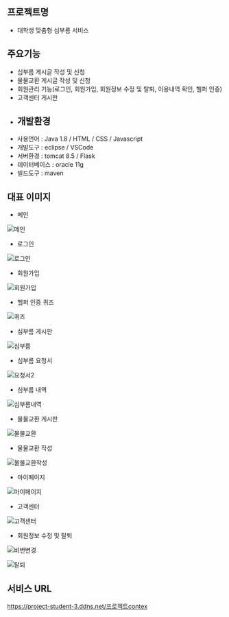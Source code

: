 ## 프로젝트명
- 대학생 맞춤형 심부름 서비스
## 주요기능
- 심부름 게시글 작성 및 신청
- 물물교환 게시글 작성 및 신청
- 회원관리 기능(로그인, 회원가입, 회원정보 수정 및 탈퇴, 이용내역 확인, 헬퍼 인증)
- 고객센터 게시판
- ## 개발환경
- 사용언어 : Java 1.8 / HTML / CSS / Javascript
- 개발도구 : eclipse / VSCode
- 서버환경 : tomcat 8.5 / Flask
- 데이터베이스 : oracle 11g
- 빌드도구 : maven
## 대표 이미지
- 메인

![메인](https://user-images.githubusercontent.com/99272241/158026476-e98d6301-19a4-4ec6-877b-6c032d42e908.png)

- 로그인

![로그인](https://user-images.githubusercontent.com/99272241/158026487-c0061c5e-338d-47bb-bb0b-ba41996f38e7.png)

- 회원가입

![회원가입](https://user-images.githubusercontent.com/99272241/158026493-d5e3ad0b-caa9-42b4-97d6-18cce0ac59fa.png)

- 헬퍼 인증 퀴즈

![퀴즈](https://user-images.githubusercontent.com/99272241/158026497-d4c2d987-3f26-4d76-b68c-381c0c2c2380.png)

- 심부름 게시판

![심부름](https://user-images.githubusercontent.com/99272241/158026861-6aab9712-1619-48f3-bfec-cb0996d26fe4.png)

- 심부름 요청서

![요청서2](https://user-images.githubusercontent.com/99272241/158027022-e1ee12b9-c2b2-4afc-b252-38f319710e04.png)


- 심부름 내역

![심부름내역](https://user-images.githubusercontent.com/99272241/158026592-80ecdd12-dbe2-4780-8b22-46edf3b1aaac.png)

- 물물교환 게시판

![물물교환](https://user-images.githubusercontent.com/99272241/158026597-7a1b284a-ee40-4542-8766-a3ca5a09fa98.png)

- 물물교환 작성

![물물교환작성](https://user-images.githubusercontent.com/99272241/158026602-5cf129d6-11ae-44c6-9427-5a1e8f479b20.png)

- 마이페이지


![마이페이지](https://user-images.githubusercontent.com/99272241/158026607-8eb97da4-1bd9-42b4-a27e-bee412212f4a.png)

- 고객센터

![고객센터](https://user-images.githubusercontent.com/99272241/158026631-608c0489-5b07-44be-a252-33c3c15a4af9.png)

- 회원정보 수정 및 탈퇴

![비번변경](https://user-images.githubusercontent.com/99272241/158026636-d76e2941-0ea2-4a5b-a051-69e79d7046c0.png)

![탈퇴](https://user-images.githubusercontent.com/99272241/158026642-5dc3e9d3-0467-48f5-b9f2-87c66adc1da1.png)
## 서비스 URL
https://project-student-3.ddns.net/프로젝트contex

